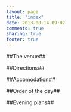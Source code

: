 ```yaml
---
layout: page
title: "index"
date: 2013-08-14 09:02
comments: true
sharing: true
footer: true
---
```


<!-- 

There are no hard and fast rules for the content yet so feel free to reorder/request content as you see fit - Just add a comment and I'll pick it up in a few days. Email me if you want another page to play with.

P.S. The following is done from memory so I may have missed something.

-->

##The venue##
<!-- They'll be some kind of picture of the venue either as the page background or inline -->

##Directions##
<!-- I'll add a map for desktop and an obvious mobile/tablet friendly link for those that decide have a look in darkest Gloucestershire -->

##Accomodation##
<!-- Are you doing hotel links/ offeres from friends or something more substantial? -->

##Order of the day##
<!-- Simple timetable with fancy styling ok? -->

##Evening plans##
<!-- Taxi details, etc (I'll make sure the RSVP form has a link to this section -->
